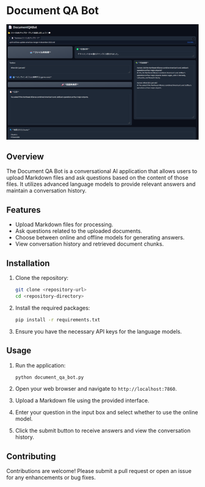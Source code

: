 # Document QA Bot
![WEBUI](./images/webui_interface.png)
## Overview
The Document QA Bot is a conversational AI application that allows users to upload Markdown files and ask questions based on the content of those files. It utilizes advanced language models to provide relevant answers and maintain a conversation history.

## Features
- Upload Markdown files for processing.
- Ask questions related to the uploaded documents.
- Choose between online and offline models for generating answers.
- View conversation history and retrieved document chunks.

## Installation
1. Clone the repository:
   ```bash
   git clone <repository-url>
   cd <repository-directory>
   ```

2. Install the required packages:
   ```bash
   pip install -r requirements.txt
   ```

3. Ensure you have the necessary API keys for the language models.

## Usage
1. Run the application:
   ```bash
   python document_qa_bot.py
   ```

2. Open your web browser and navigate to `http://localhost:7860`.

3. Upload a Markdown file using the provided interface.

4. Enter your question in the input box and select whether to use the online model.

5. Click the submit button to receive answers and view the conversation history.

## Contributing
Contributions are welcome! Please submit a pull request or open an issue for any enhancements or bug fixes.
